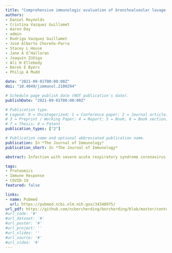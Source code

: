 ```yaml
---
title: "Comprehensive immunologic evaluation of bronchoalveolar lavage samples from human patients with moderate and severe seasonal influenza and severe COVID-19"
authors:
- Daniel Reynolds
- Cristina Vazquez Guillamet
- Aaron Day
- admin
- Rodrigo Vazquez Guillamet
- José Alberto Choreño-Parra
- Stacey L House
- Jane A O’Halloran
- Joaquín Zúñiga
- Ali H Ellebedy
- Derek E Byers
- Philip A Mudd

date: "2021-09-01T00:00:00Z"
doi: "10.4049/jimmunol.2100294"

# Schedule page publish date (NOT publication's date).
publishDate: "2021-09-01T00:00:00Z"

# Publication type.
# Legend: 0 = Uncategorized; 1 = Conference paper; 2 = Journal article;
# 3 = Preprint / Working Paper; 4 = Report; 5 = Book; 6 = Book section;
# 7 = Thesis; 8 = Patent
publication_types: ["2"]

# Publication name and optional abbreviated publication name.
publication: In *The Journal of Immunology*
publication_short: In *The Journal of Immunology*

abstract: Infection with severe acute respiratory syndrome coronavirus-2 (SARS-CoV-2) or seasonal influenza may lead to respiratory failure requiring intubation and mechanical ventilation. The pathophysiology of this respiratory failure is attributed to local immune dysregulation, but how the immune response to viral infection in the lower airways of the human lung differs between individuals with respiratory failure and those without is not well understood. We used quantitative multiparameter flow cytometry and multiplex cytokine assays to evaluate matched blood and bronchoalveolar lavage (BAL) samples from control human subjects, subjects with symptomatic seasonal influenza who did not have respiratory failure, and subjects with severe seasonal influenza or SARS-CoV-2 infection with respiratory failure. We find that severe cases are associated with an influx of nonclassical monocytes, activated T cells, and plasmablast B cells into the lower airways. Cytokine concentrations were not elevated in the lower airways of moderate influenza patients compared with controls; however, 28 of 35 measured cytokines were significantly elevated in severe influenza, severe SARS-CoV-2 infection, or both. We noted the largest elevations in IL-6, IP-10, MCP-1, and IL-8. IL-1 family cytokines and RANTES were higher in severe influenza infection than severe SARS-CoV-2 infection. Interestingly, only the concentration of IP-10-correlated between blood and BAL during severe infection. Our results demonstrate inflammatory immune dysregulation in the lower airways during severe viral pneumonia that is distinct from lower airway responses seen in human patients with symptomatic, but not severe, illness and suggest that measurement of blood IP-10 concentration may predict this unique dysregulation. 

tags:
- Proteomics
- Immune Response
- COVID-19
featured: false

links:
- name: Pubmed
  url: https://pubmed.ncbi.nlm.nih.gov/34348975/
url_pdf: https://github.com/ncborcherding/borcherding/blob/master/content/publication/reynolds2021comprehensive/reynolds2021comprehensive.pdf
#url_code: '#'
#url_dataset: '#'
#url_poster: '#'
#url_project: ''
#url_slides: ''
#url_source: '#'
#url_video: '#'
---
```


